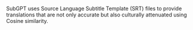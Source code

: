 SubGPT uses Source Language Subtitle Template (SRT) files to provide translations that are not only accurate but also culturally attenuated using Cosine similarity.